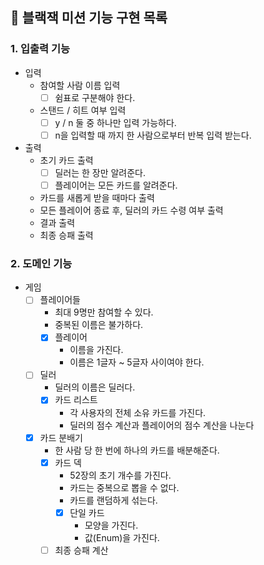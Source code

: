 ## 🚀 블랙잭 미션 기능 구현 목록

### 1. 입출력 기능
- 입력
  - 참여할 사람 이름 입력
    - [ ] 쉼표로 구분해야 한다.
  - 스탠드 / 히트 여부 입력
    - [ ] y / n 둘 중 하나만 입력 가능하다.
    - [ ] n을 입력할 때 까지 한 사람으로부터 반복 입력 받는다.
- 출력
  - 초기 카드 출력
    - [ ] 딜러는 한 장만 알려준다.
    - [ ] 플레이어는 모든 카드를 알려준다.
  - 카드를 새롭게 받을 때마다 출력
  - 모든 플레이어 종료 후, 딜러의 카드 수령 여부 출력
  - 결과 출력
  - 최종 승패 출력

### 2. 도메인 기능
- 게임 
  - [ ] 플레이어들
    - 최대 9명만 참여할 수 있다.
    - 중복된 이름은 불가하다.
    - [x] 플레이어
      - 이름을 가진다.
      - 이름은 1글자 ~ 5글자 사이여야 한다.
  - [ ] 딜러
    - 딜러의 이름은 딜러다. 
    - [x] 카드 리스트 
      - 각 사용자의 전체 소유 카드를 가진다.
      - 딜러의 점수 계산과 플레이어의 점수 계산을 나눈다
  - [x] 카드 분배기
    - 한 사람 당 한 번에 하나의 카드를 배분해준다.
    - [x] 카드 덱
      - 52장의 초기 개수를 가진다.
      - 카드는 중복으로 뽑을 수 없다.
      - 카드를 랜덤하게 섞는다.
      - [x] 단일 카드
        - 모양을 가진다.
        - 값(Enum)을 가진다.
    - [ ] 최종 승패 계산
